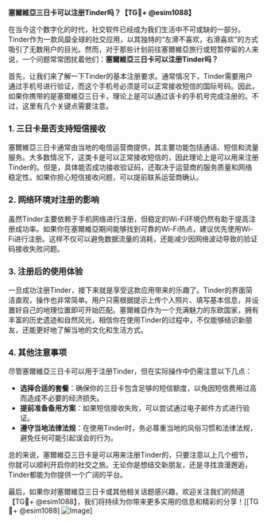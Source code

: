 **塞爾維亞三日卡可以注册Tinder吗？【TG💪+ @esim1088】**

在当今这个数字化的时代，社交软件已经成为我们生活中不可或缺的一部分。Tinder作为一款风靡全球的社交应用，以其独特的“左滑不喜欢，右滑喜欢”的方式吸引了无数用户的目光。然而，对于那些计划前往塞爾維亞旅行或短暂停留的人来说，一个问题常常困扰着他们：**塞爾維亞三日卡可以注册Tinder吗？**

首先，让我们来了解一下Tinder的基本注册要求。通常情况下，Tinder需要用户通过手机号进行验证，而这个手机号必须是可以正常接收短信的国际号码。因此，如果你携带的是塞爾維亞三日卡，理论上是可以通过该卡的手机号完成注册的。不过，这里有几个关键点需要注意。

### **1. 三日卡是否支持短信接收**
塞爾維亞三日卡通常由当地的电信运营商提供，其主要功能包括通话、短信和流量服务。大多数情况下，这类卡是可以正常接收短信的，因此理论上是可以用来注册Tinder的。但是，具体能否成功接收验证码，还取决于运营商的服务质量和网络稳定性。如果你担心短信接收问题，可以提前联系运营商确认。

### **2. 网络环境对注册的影响**
虽然Tinder主要依赖于手机网络进行注册，但稳定的Wi-Fi环境仍然有助于提高注册成功率。如果你在塞爾維亞期间能够找到可靠的Wi-Fi热点，建议优先使用Wi-Fi进行注册。这样不仅可以避免数据流量的消耗，还能减少因网络波动导致的验证码接收失败问题。

### **3. 注册后的使用体验**
一旦成功注册Tinder，接下来就是享受这款应用带来的乐趣了。Tinder的界面简洁直观，操作也非常简单。用户只需根据提示上传个人照片、填写基本信息，并设置好自己的地理位置即可开始匹配。塞爾維亞作为一个充满魅力的东欧国家，拥有丰富的历史遗迹和自然风光，相信你在使用Tinder的过程中，不仅能够结识新朋友，还能更好地了解当地的文化和生活方式。

### **4. 其他注意事项**
尽管塞爾維亞三日卡可以用于注册Tinder，但在实际操作中仍需注意以下几点：
- **选择合适的套餐**：确保你的三日卡包含足够的短信额度，以免因短信费用过高而造成不必要的经济损失。
- **提前准备备用方案**：如果短信接收失败，可以尝试通过电子邮件方式进行验证。
- **遵守当地法律法规**：在使用Tinder时，务必尊重当地的风俗习惯和法律法规，避免任何可能引起误会的行为。

总的来说，塞爾維亞三日卡是可以用来注册Tinder的，只要注意以上几个细节，你就可以顺利开启你的社交之旅。无论你是想结交新朋友，还是寻找浪漫邂逅，Tinder都能为你提供一个广阔的平台。

最后，如果你对塞爾維亞三日卡或其他相关话题感兴趣，欢迎关注我们的频道【TG💪+ @esim1088】，我们将持续为你带来更多实用的信息和精彩的分享！[[TG💪+ @esim1088] ![Image](https://i.postimg.cc/4NQfJmqS/Snipaste-2025-05-13-00-14-12.png)]